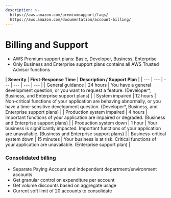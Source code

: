 ```yaml
---
description: >-
  https://aws.amazon.com/premiumsupport/faqs/
  https://aws.amazon.com/documentation/account-billing/
---
```


# Billing and Support

* AWS Premium support plans: Basic, Developer, Business, Enterprise
* Only Business and Enterprise support plans contains all AWS Trusted Advisor functions

| **Severity** | **First-Response Time** | **Description / Support Plan** |
| --- | --- | --- | --- | --- | --- |
| General guidance | 24 hours | You have a general development question, or you want to request a feature. \(Developer\*, Business, and Enterprise support plans\) |
| System impaired | 12 hours | Non-critical functions of your application are behaving abnormally, or you have a time-sensitive development question. \(Developer\*, Business, and Enterprise support plans\) |
| Production system impaired | 4 hours | Important functions of your application are impaired or degraded. \(Business and Enterprise support plans\) |
| Production system down | 1 hour | Your business is significantly impacted. Important functions of your application are unavailable. \(Business and Enterprise support plans\) |
| Business-critical system down | 15 minutes | Your business is at risk. Critical functions of your application are unavailable. \(Enterprise support plan\) |

### **Consolidated billing**

* Separate Paying Account and independent department/environment accounts
* Get granular control on expenditure per account
* Get volume discounts based on aggregate usage
* Current soft limit of 20 accounts to consolidate

